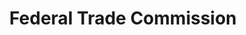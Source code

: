 ---
# This topic lives at
# https://digital.gov/topics/federal-trade-commission

# Topic Title
title: "Federal Trade Commission"

# description — keep it short and clear
summary: ""

# Weight
weight: 1

# For more information on managing topics,
# see https://github.com/GSA/digitalgov.gov/wiki/topics
---